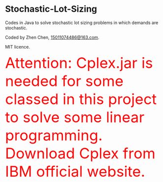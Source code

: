 # Stochastic-Lot-Sizing
Codes in Java to solve stochastic lot sizing problems in which demands are stochastic.

Coded by Zhen Chen, 15011074486@163.com.

MIT licence.

<font size= 10, color = red>Attention:
Cplex.jar is needed for some classed in this project to solve some linear programming. 
Download Cplex from IBM official website.
